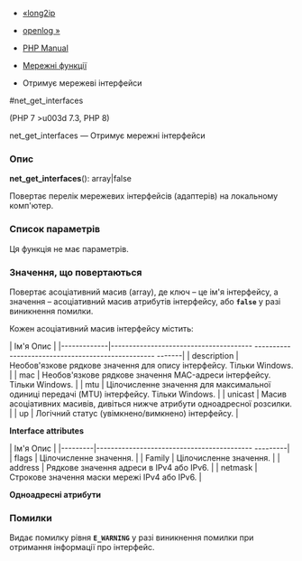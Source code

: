 - [«long2ip](function.long2ip.md)
- [openlog »](function.openlog.md)

- [PHP Manual](index.md)
- [Мережні функції](ref.network.md)
- Отримує мережеві інтерфейси

#net_get_interfaces

(PHP 7 \>u003d 7.3, PHP 8)

net_get_interfaces — Отримує мережні інтерфейси

### Опис

**net_get_interfaces**(): array\|false

Повертає перелік мережевих інтерфейсів (адаптерів) на локальному
комп'ютер.

### Список параметрів

Ця функція не має параметрів.

### Значення, що повертаються

Повертає асоціативний масив (array), де ключ – це ім'я інтерфейсу,
а значення – асоціативний масив атрибутів інтерфейсу, або **`false`**
у разі виникнення помилки.

Кожен асоціативний масив інтерфейсу містить:

| Ім'я Опис |
|-------------|--------------------------------------- -------------------------------------------------- -------|
| description | Необов'язкове рядкове значення для опису інтерфейсу. Тільки Windows. |
| mac | Необов'язкове рядкове значення MAC-адреси інтерфейсу. Тільки Windows. |
| mtu | Цілочисленне значення для максимальної одиниці передачі (MTU) інтерфейсу. Тільки Windows. |
| unicast | Масив асоціативних масивів, дивіться нижче атрибути одноадресної розсилки. |
| up | Логічний статус (увімкнено/вимкнено) інтерфейсу. |

**Interface attributes**

| Ім'я Опис |
|---------|------------------------------------------- ---------|
| flags | Цілочисленне значення. |
| Family | Цілочисленне значення. |
| address | Рядкове значення адреси в IPv4 або IPv6. |
| netmask | Строкове значення маски мережі IPv4 або IPv6. |

**Одноадресні атрибути**

### Помилки

Видає помилку рівня **`E_WARNING`** у разі виникнення помилки при
отримання інформації про інтерфейс.

